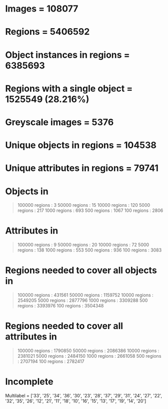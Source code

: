 # Images = 108077
# Regions = 5406592
# Object instances in regions = 6385693
# Regions with a single object = 1525549 (28.216%)
# Greyscale images = 5376
# Unique objects in regions = 104538
# Unique attributes in regions = 79741

# Objects in
> 100000  regions : 3
> 50000  regions : 15
> 10000  regions : 120
> 5000  regions : 217
> 1000  regions : 693
> 500  regions : 1067
> 100  regions : 2806

# Attributes in
> 100000  regions : 9
> 50000  regions : 20
> 10000  regions : 72
> 5000  regions : 138
> 1000  regions : 553
> 500  regions : 936
> 100  regions : 3083

# Regions needed to cover all objects in
> 100000  regions : 431561
> 50000  regions : 1159752
> 10000  regions : 2549205
> 5000  regions : 2877796
> 1000  regions : 3309288
> 500  regions : 3393976
> 100  regions : 3504348

# Regions needed to cover all attributes in
> 100000  regions : 1790850
> 50000  regions : 2086386
> 10000  regions : 2381021
> 5000  regions : 2484150
> 1000  regions : 2661058
> 500  regions : 2707194
> 100  regions : 2782417

# Incomplete
Multilabel = ['33', '25', '34', '36', '30', '23', '28', '37', '29', '31', '24', '27', '22', '32', '35', '26', '12', '21', '11', '18', '10', '16', '15', '13', '17', '19', '14', '20']

